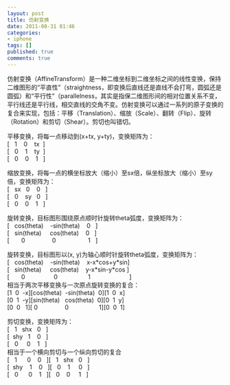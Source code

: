 ```yaml
---
layout: post
title: 仿射变换
date: 2011-08-31 01:46
categories:
- iphone
tags: []
published: true
comments: true
---
```

<p><p>仿射变换（AffineTransform）是一种二维坐标到二维坐标之间的线性变换，保持二维图形的“平直性”（straightness，即变换后直线还是直线不会打弯，圆弧还是圆弧）和“平行性”（parallelness，其实是指保二维图形间的相对位置关系不变，平行线还是平行线，相交直线的交角不变。仿射变换可以通过一系列的原子变换的复合来实现，包括：平移（Translation）、缩放（Scale）、翻转（Flip）、旋转（Rotation）和剪切（Shear）。剪切也叫错切。</p>
<p>平移变换，将每一点移动到(x+tx, y+ty)，变换矩阵为：<br />[   1    0    tx  ]<br />[   0    1    ty  ]<br />[   0    0    1   ]</p>
<p>缩放变换，将每一点的横坐标放大（缩小）至sx倍，纵坐标放大（缩小）至sy倍，变换矩阵为：<br />[   sx   0    0   ]<br />[   0    sy   0   ]<br />[   0    0    1   ]</p>
<p>旋转变换，目标图形围绕原点顺时针旋转theta弧度，变换矩阵为：<br />[   cos(theta)    -sin(theta)    0   ]<br />[   sin(theta)     cos(theta)    0   ]<br />[       0                0                   1   ]</p>
<p>旋转变换，目标图形以(x, y)为轴心顺时针旋转theta弧度，变换矩阵为：<br />[   cos(theta)    -sin(theta)    x-x*cos+y*sin]<br />[   sin(theta)     cos(theta)    y-x*sin-y*cos ]<br />[       0                 0                  1                       ]<br />相当于两次平移变换与一次原点旋转变换的复合：<br />[1  0  -x][cos(theta)  -sin(theta)  0][1  0  x]<br />[0  1  -y][sin(theta)   cos(theta)  0][0  1  y]<br />[0  0   1][ 0                0                  1][0  0  1]</p>
<p>剪切变换，变换矩阵为：<br />[   1   shx   0   ]<br />[  shy   1    0   ]<br />[   0     0    1   ]<br />相当于一个横向剪切与一个纵向剪切的复合<br />[   1      0    0   ][   1   shx   0   ]<br />[  shy    1    0   ][   0    1     0   ]<br />[   0      0    1   ][   0    0     1   ]</p></p>
